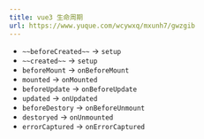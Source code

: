 ```yaml
---
title: vue3 生命周期
url: https://www.yuque.com/wcywxq/mxunh7/gwzgib
---
```


- `~~beforeCreated~~` -> `setup`
- `~~created~~` -> `setup`
- `beforeMount` -> `onBeforeMount`
- `mounted` -> `onMounted`
- `beforeUpdate` -> `onBeforeUpdate`
- `updated` -> `onUpdated`
- `beforeDestory` -> `onBeforeUnmount`
- `destoryed` -> `onUnmounted`
- `errorCaptured` -> `onErrorCaptured`
